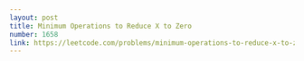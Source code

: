 ```yaml
---
layout: post
title: Minimum Operations to Reduce X to Zero
number: 1658
link: https://leetcode.com/problems/minimum-operations-to-reduce-x-to-zero
---
```

